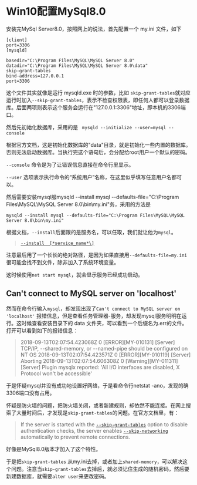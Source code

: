 # Win10配置MySql8.0

安装完MySql Server8.0，按照网上的说法，首先配置一个 my.ini 文件，如下

```mysql
[client]
port=3306
[mysqld]

basedir="C:\Program Files\MySQL\MySQL Server 8.0"
datadir="C:\Program Files\MySQL\MySQL Server 8.0\data"
skip-grant-tables
bind-address=127.0.0.1
port=3306
```

这个文件其实就像是运行 mysqld.exe 时的参数，比如 `skip-grant-tables`就对应运行时加入`--skip-grant-tables`，表示不检查权限表，即任何人都可以登录数据库。后面两项则表示这个服务会运行在"127.0.0.1:3306"地址，即本机的3306端口。

然后先初始化数据库，采用的是 ` mysqld --initialize --user=mysql --console`

根据官方文档，这是初始化数据库的"data"目录，就是初始化一些内置的数据库。否则无法启动数据库。当执行完这个语句后，会分配给root用户一个默认的密码。

`--console` 命令是为了让错误信息直接在命令行里显示。

`--user` 选项表示执行命令的“系统用户”名称，在这里似乎填写任意用户名都可以。

然后需要安装mysql服mysqld --install mysql --defaults-file="C:\Program Files\MySQL\MySQL Server 8.0\bin\my.ini"务，采用的方法是

`mysqld --install mysql --defaults-file="C:\Program Files\MySQL\MySQL Server 8.0\bin\my.ini"`

根据文档，`--install`后面跟的是服务名，可以任取，我们就让他为`mysql`。

> [`--install  [*service_name*\]`](https://dev.mysql.com/doc/refman/8.0/en/server-options.html#option_mysqld_install)



注意最后用了一个长长的绝对路径，是因为如果直接用`--defaults-file=my.ini`很可能会找不到文件，除非加入了系统环境变量。

这时候使用`net start mysql`，就会显示服务已经成功启动。

## Can't connect to MySQL server on 'localhost'

然而在命令行输入`mysql`，却发现出现了`Can't connect to MySQL server on 'localhost'` 报错信息，但是查看任务管理器-服务，却发现mysql服务明明在运行。这时候查看安装目录下的 data 文件夹，可以看到一个后缀名为.err的文件。打开可以看到如下的报错信息：

> 2018-09-13T02:07:54.423068Z 0 [ERROR][MY-010131] [Server] TCP/IP, --shared-memory, or --named-pipe should be configured on NT OS
> 2018-09-13T02:07:54.423571Z 0 [ERROR][MY-010119] [Server] Aborting
> 2018-09-13T02:07:54.606308Z 0 [Warning][MY-011311] [Server] Plugin mysqlx reported: 'All I/O interfaces are disabled, X Protocol won't be accessible'

于是怀疑mysql并没有成功地设置好网络，于是看命令行netstat -ano，发现的确3306端口没有占用。

怀疑是防火墙的问题，把防火墙关闭，或者新建规则，却依然不能连接。在网上搜索了大量时间后，才发现是`skip-grant-tables`的问题。在官方文档里，有：

>If the server is started with the [`--skip-grant-tables`](https://dev.mysql.com/doc/refman/8.0/en/server-options.html#option_mysqld_skip-grant-tables) option to disable authentication checks, the server enables [`--skip-networking`](https://dev.mysql.com/doc/refman/8.0/en/server-options.html#option_mysqld_skip-networking) automatically to prevent remote connections.

好像是MySql8.0版本才加入了这个特性。

于是把`skip-grant-tables` 从my.ini去掉，或者加上`shared-memory`，可以解决这个问题。注意当`skip-grant-tables`去掉后，就必须记住生成的随机密码，然后要新建数据库，就需要`alter user`来更改密码。

